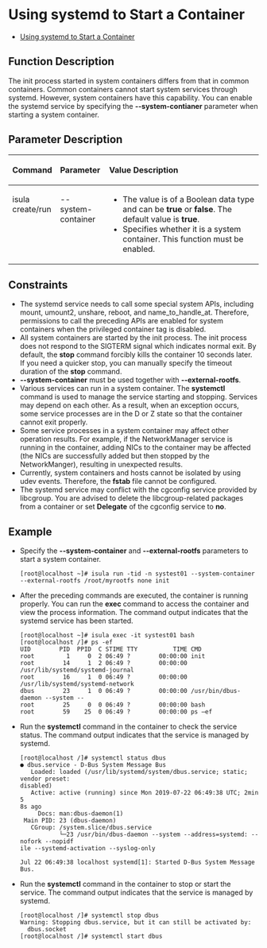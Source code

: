 # Using systemd to Start a Container

- [Using systemd to Start a Container](#using-systemd-to-start-a-container)


## Function Description

The init process started in system containers differs from that in common containers. Common containers cannot start system services through systemd. However, system containers have this capability. You can enable the systemd service by specifying the  **--system-contianer**  parameter when starting a system container.

## Parameter Description

<a name="en-us_topic_0182200831_table1869210387418"></a>
<table><thead align="left"><tr id="en-us_topic_0182200831_row1569373816419"><th class="cellrowborder" valign="top" width="14.04%" id="mcps1.1.4.1.1"><p id="en-us_topic_0182200831_p106936387415"><a name="en-us_topic_0182200831_p106936387415"></a><a name="en-us_topic_0182200831_p106936387415"></a><strong id="b84235270693550"><a name="b84235270693550"></a><a name="b84235270693550"></a>Command</strong></p>
</th>
<th class="cellrowborder" valign="top" width="19.67%" id="mcps1.1.4.1.2"><p id="en-us_topic_0182200831_p3923191620525"><a name="en-us_topic_0182200831_p3923191620525"></a><a name="en-us_topic_0182200831_p3923191620525"></a><strong id="b124025213584"><a name="b124025213584"></a><a name="b124025213584"></a>Parameter</strong></p>
</th>
<th class="cellrowborder" valign="top" width="66.29%" id="mcps1.1.4.1.3"><p id="en-us_topic_0182200831_p3924171618525"><a name="en-us_topic_0182200831_p3924171618525"></a><a name="en-us_topic_0182200831_p3924171618525"></a><strong id="b15699942584"><a name="b15699942584"></a><a name="b15699942584"></a>Value Description</strong></p>
</th>
</tr>
</thead>
<tbody><tr id="en-us_topic_0182200831_row12693163810415"><td class="cellrowborder" valign="top" width="14.04%" headers="mcps1.1.4.1.1 "><p id="en-us_topic_0182200831_p66931838134110"><a name="en-us_topic_0182200831_p66931838134110"></a><a name="en-us_topic_0182200831_p66931838134110"></a>isula create/run</p>
</td>
<td class="cellrowborder" valign="top" width="19.67%" headers="mcps1.1.4.1.2 "><p id="en-us_topic_0182200831_p169241552111"><a name="en-us_topic_0182200831_p169241552111"></a><a name="en-us_topic_0182200831_p169241552111"></a>--system-container</p>
</td>
<td class="cellrowborder" valign="top" width="66.29%" headers="mcps1.1.4.1.3 "><a name="en-us_topic_0182200831_ul642434723115"></a><a name="en-us_topic_0182200831_ul642434723115"></a><ul id="en-us_topic_0182200831_ul642434723115"><li>The value is of a Boolean data type and can be <strong id="b12919744165815"><a name="b12919744165815"></a><a name="b12919744165815"></a>true</strong> or <strong id="b847511485584"><a name="b847511485584"></a><a name="b847511485584"></a>false</strong>. The default value is <strong id="b9350358105819"><a name="b9350358105819"></a><a name="b9350358105819"></a>true</strong>.</li><li>Specifies whether it is a system container. This function must be enabled.</li></ul>
</td>
</tr>
</tbody>
</table>

## Constraints

-   The systemd service needs to call some special system APIs, including mount, umount2, unshare, reboot, and name\_to\_handle\_at. Therefore, permissions to call the preceding APIs are enabled for system containers when the privileged container tag is disabled.
-   All system containers are started by the init process. The init process does not respond to the SIGTERM signal which indicates normal exit. By default, the  **stop**  command forcibly kills the container 10 seconds later. If you need a quicker stop, you can manually specify the timeout duration of the  **stop**  command.
-   **--system-container**  must be used together with  **--external-rootfs**.
-   Various services can run in a system container. The  **systemctl**  command is used to manage the service starting and stopping. Services may depend on each other. As a result, when an exception occurs, some service processes are in the D or Z state so that the container cannot exit properly.
-   Some service processes in a system container may affect other operation results. For example, if the NetworkManager service is running in the container, adding NICs to the container may be affected \(the NICs are successfully added but then stopped by the NetworkManger\), resulting in unexpected results.
-   Currently, system containers and hosts cannot be isolated by using udev events. Therefore, the  **fstab**  file cannot be configured.
-   The systemd service may conflict with the cgconfig service provided by libcgroup. You are advised to delete the libcgroup-related packages from a container or set  **Delegate**  of the cgconfig service to  **no**.

## Example

-   Specify the  **--system-container**  and  **--external-rootfs**  parameters to start a system container.

    ```
    [root@localhost ~]# isula run -tid -n systest01 --system-container --external-rootfs /root/myrootfs none init
    ```

-   After the preceding commands are executed, the container is running properly. You can run the  **exec**  command to access the container and view the process information. The command output indicates that the systemd service has been started.

    ```
    [root@localhost ~]# isula exec -it systest01 bash
    [root@localhost /]# ps -ef
    UID        PID  PPID  C STIME TTY          TIME CMD
    root         1     0  2 06:49 ?        00:00:00 init
    root        14     1  2 06:49 ?        00:00:00 /usr/lib/systemd/systemd-journal
    root        16     1  0 06:49 ?        00:00:00 /usr/lib/systemd/systemd-network
    dbus        23     1  0 06:49 ?        00:00:00 /usr/bin/dbus-daemon --system --
    root        25     0  0 06:49 ?        00:00:00 bash
    root        59    25  0 06:49 ?        00:00:00 ps –ef
    ```


-   Run the  **systemctl**  command in the container to check the service status. The command output indicates that the service is managed by systemd.

    ```
    [root@localhost /]# systemctl status dbus
    ● dbus.service - D-Bus System Message Bus
       Loaded: loaded (/usr/lib/systemd/system/dbus.service; static; vendor preset:
    disabled)
       Active: active (running) since Mon 2019-07-22 06:49:38 UTC; 2min 5
    8s ago
         Docs: man:dbus-daemon(1)
     Main PID: 23 (dbus-daemon)
       CGroup: /system.slice/dbus.service
               └─23 /usr/bin/dbus-daemon --system --address=systemd: --nofork --nopidf
    ile --systemd-activation --syslog-only
     
    Jul 22 06:49:38 localhost systemd[1]: Started D-Bus System Message Bus.
    ```

-   Run the  **systemctl**  command in the container to stop or start the service. The command output indicates that the service is managed by systemd.

    ```
    [root@localhost /]# systemctl stop dbus
    Warning: Stopping dbus.service, but it can still be activated by:
      dbus.socket
    [root@localhost /]# systemctl start dbus
    ```



